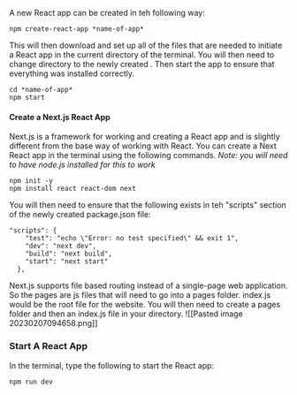 A new React app can be created in teh following way:
```
npm create-react-app *name-of-app*
```

This will then download and set up all of the files that are needed to initiate a React app in the current directory of the terminal. You will then need to change directory to the newly created . Then start the app to ensure that everything was installed correctly.
```
cd *name-of-app*
npm start
```

#### Create a Next.js React App
Next.js is a framework for working and creating a React app and is slightly different from the base way of working with React. You can create a Next React app in the terminal using the following commands. *Note: you will need to have node.js installed for this to work*
```
npm init -y
npm install react react-dom next
```

You will then need to ensure that the following exists in teh "scripts" section of the newly created package.json file:
```
"scripts": {
    "test": "echo \"Error: no test specified\" && exit 1",
    "dev": "next dev",
    "build": "next build",
    "start": "next start"
  },
```

Next.js supports file based routing instead of a single-page web application. So the pages are js files that will need to go into a pages folder. index.js would be the root file for the website. You will then need to create a pages folder and then an index.js file in your directory.
![[Pasted image 20230207094658.png]]

### Start A React App

In the terminal, type the following to start the React app:
```
npm run dev
```